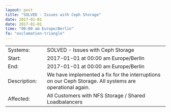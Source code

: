 ```yaml
---
layout: post
title: "SOLVED - Issues with Ceph Storage"
date: 2017-01-01
date: 2017-01-01
time: "00:00 am Europe/Berlin"
fa: "exclamation-triangle"
---
```


|                   |   |                                                                      |
|-------------------|---|----------------------------------------------------------------------|
| Systems:          |   | SOLVED - Issues with Ceph Storage|
| Start:            |   | 2017-01-01 at 00:00 am Europe/Berlin |
| End:	      |   | 2017-01-01 at 00:00 am Europe/Berlin |
| Description:      |   | We have implemented a fix for the interruptions on our Ceph Storage. All systems are operational again. |
| Affected:         |   | All Customers with NFS Storage / Shared Loadbalancers |
